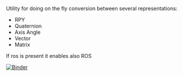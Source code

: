 
Utility for doing on the fly conversion between several representations:

- RPY
- Quaternion
- Axis Angle
- Vector
- Matrix

If ros is present it enables also ROS


[![Binder](http://mybinder.org/badge.svg)](http://mybinder.org:/repo/eruffaldi/transform_notebook)
